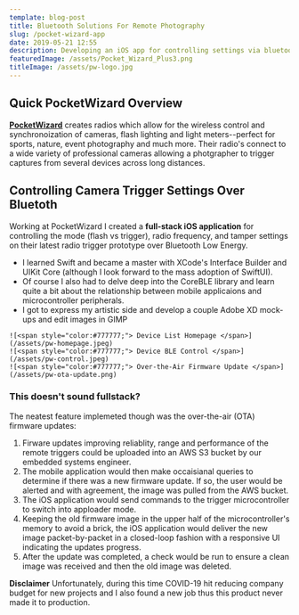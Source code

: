 ```yaml
---
template: blog-post
title: Bluetooth Solutions For Remote Photography
slug: /pocket-wizard-app
date: 2019-05-21 12:55
description: Developing an iOS app for controlling settings via bluetooth on remote camera triggers for professional photography.
featuredImage: /assets/Pocket_Wizard_Plus3.png
titleImage: /assets/pw-logo.jpg
---
```


## Quick PocketWizard Overview

**[<ins>PocketWizard</ins>](https://pocketwizard.com)** creates radios which allow for the wireless control and synchronoization of cameras, flash lighting and light meters--perfect for sports, nature, event photography and much more. Their radio's connect to a wide variety of professional cameras allowing a photgrapher to trigger captures from several devices across long distances.

## Controlling Camera Trigger Settings Over Bluetoth

Working at PocketWizard I created a **full-stack iOS application** for controlling the mode (flash vs trigger), radio frequency, and tamper settings on their latest radio trigger prototype over Bluetooth Low Energy. 

- I learned Swift and became a master with XCode's Interface Builder and UIKit Core (although I look forward to the mass adoption of SwiftUI).
- Of course I also had to delve deep into the CoreBLE library and learn quite a bit about the relationship between mobile applicaions and microcontroller peripherals.
- I got to express my artistic side and develop a couple Adobe XD mock-ups and edit images in GIMP 

```grid|3|<span style="color:#777777;"> Homepage, BLE Control and OTA Update Pages </span>
![<span style="color:#777777;"> Device List Homepage </span>](/assets/pw-homepage.jpeg)
![<span style="color:#777777;"> Device BLE Control </span>](/assets/pw-control.jpeg)
![<span style="color:#777777;"> Over-the-Air Firmware Update </span>](/assets/pw-ota-update.png)
```

### This doesn't sound fullstack? ###

The neatest feature implemeted though was the over-the-air (OTA) firmware updates:

1. Firware updates improving reliablity, range and performance of the remote triggers could be uploaded into an AWS S3 bucket by our embedded systems engineer.
2. The mobile application would then make occaisianal queries to determine if there was a new firmware update. If so, the user would be alerted and with agreement, the image was pulled from the AWS bucket.
3. The iOS application would send commands to the trigger microcontroller to switch into apploader mode.
4. Keeping the old firmware image in the upper half of the microcontroller's memory to avoid a brick, the iOS application would deliver the new image packet-by-packet in a closed-loop fashion with a responsive UI indicating the updates progress.
5. After the update was completed, a check would be run to ensure a clean image was received and then the old image was deleted.

**Disclaimer** Unfortunately, during this time COVID-19 hit reducing company budget for new projects and I also found a new job thus this product never made it to production. 
